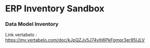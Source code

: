 # ERP Inventory Sandbox

### Data Model Inventory
Link vertabelo : https://my.vertabelo.com/doc/kJpQZJv5J74vltj6PkFgmpr3er95IJLV
